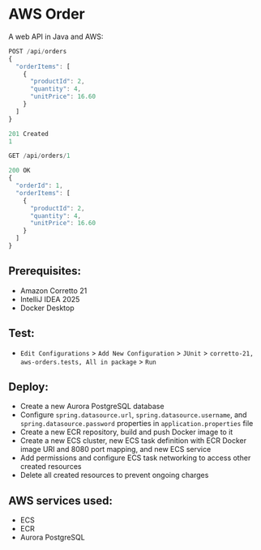 # AWS Order
A web API in Java and AWS:
```JavaScript
POST /api/orders
{
  "orderItems": [
    {
      "productId": 2,
      "quantity": 4,
      "unitPrice": 16.60
    }
  ]
}
```
```JavaScript
201 Created
1
```
```JavaScript
GET /api/orders/1
```
```JavaScript
200 OK
{
  "orderId": 1,
  "orderItems": [
    {
      "productId": 2,
      "quantity": 4,
      "unitPrice": 16.60
    }
  ]
}
```

## Prerequisites:
- Amazon Corretto 21
- IntelliJ IDEA 2025
- Docker Desktop

## Test:
- `Edit Configurations` > `Add New Configuration` > `JUnit` > `corretto-21, aws-orders.tests, All in package` > `Run`

## Deploy:
- Create a new Aurora PostgreSQL database
- Configure `spring.datasource.url`, `spring.datasource.username`, and `spring.datasource.password` properties in `application.properties` file
- Create a new ECR repository, build and push Docker image to it
- Create a new ECS cluster, new ECS task definition with ECR Docker image URI and 8080 port mapping, and new ECS service
- Add permissions and configure ECS task networking to access other created resources
- Delete all created resources to prevent ongoing charges

## AWS services used:
- ECS
- ECR
- Aurora PostgreSQL
